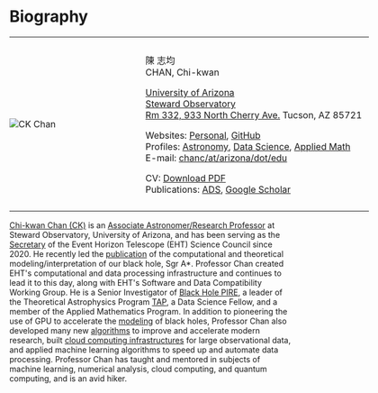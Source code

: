 # Biography

<table style="width:640px">
<tr>
<td style="width:36%;border:0;padding:0;vertical-align:middle;text-align:left">

![CK Chan](moments/2010/Bikexus/DSC_7876.jpg)

</td>
<td style="width:64%;border:0;padding:12px;vertical-align:middle;text-align:left">

陳 志均  
CHAN, Chi-kwan

[University of Arizona](https://www.arizona.edu)  
[Steward Observatory](https://www.as.arizona.edu)  
[Rm 332, 933 North Cherry Ave.](https://www.google.com/maps/place/933+N+Cherry+Ave,+The+University+of+Arizona,+Tucson,+AZ+85719/@32.2331503,-110.9487605,17z/data=!3m1!4b1!4m2!3m1!1s0x86d671a984de2813:0xbb5eb9e644953487)
Tucson, AZ 85721

Websites:
  [Personal](https://rndsrc.dev),
  [GitHub](https://github.com/rndsrc)  
Profiles:
  [Astronomy](https://www.as.arizona.edu/people/faculty/chi-kwan-chan),
  [Data Science](https://datascience.arizona.edu/person/chi-kwan-chan),
  [Applied Math](https://appliedmath.arizona.edu/person/chi-kwan-chan)  
E-mail:
  [chanc/at/arizona/dot/edu](mailto:chanc@arizona.edu)

CV:
  [Download PDF](https://raw.githubusercontent.com/rndsrc/rndsrc.github.io/main/chan-cv.pdf)  
Publications:
  [ADS](http://adsabs.harvard.edu/cgi-bin/nph-abs_connect?aut_xct=YES&amp;author=Chan%2C+Chi-kwan&amp;article_sel=YES),
  [Google Scholar](http://scholar.google.com/citations?user=27yWbOYAAAAJ&amp;hl=en&amp;oi=ao)

</td>
</tr>
</table>

[Chi-kwan Chan (CK)](https://rndsrc.dev/)
is an
[Associate Astronomer/Research Professor](https://www.as.arizona.edu/people/faculty/chi-kwan-chan)
at Steward Observatory, University of Arizona, and has been serving as the
[Secretary](https://eventhorizontelescope.org/organization)
of the Event Horizon Telescope (EHT) Science Council since 2020.
He recently led the
[publication](https://ui.adsabs.harvard.edu/abs/2022ApJ...930L..16A/abstract)
of the computational and theoretical modeling/interpretation of our black hole, Sgr A*.
Professor Chan created EHT's computational and data processing infrastructure and continues to lead it to this day, along with EHT's Software and Data Compatibility Working Group.
He is a Senior Investigator of
[Black Hole PIRE](https://bhpire.arizona.edu/),
a leader of the Theoretical Astrophysics Program
[TAP](https://tap.arizona.edu/working-groups/),
a Data Science Fellow, and a member of the Applied Mathematics Program.
In addition to pioneering the use of GPU to accelerate the
[modeling](https://www.youtube.com/watch?v=GSqvoy2I6SE)
of black holes, Professor Chan also developed many new
[algorithms](https://github.com/rndsrc)
to improve and accelerate modern research, built
[cloud computing infrastructures](https://edu.google.com/why-google/customer-stories/eht-gcp/)
for large observational data, and applied machine learning algorithms
to speed up and automate data processing.
Professor Chan has taught and mentored in subjects of machine
learning, numerical analysis, cloud computing, and quantum computing,
and is an avid hiker.
